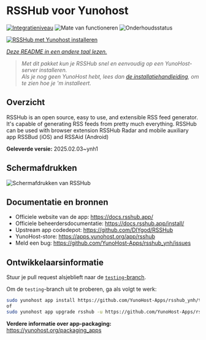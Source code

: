 <!--
NB: Deze README is automatisch gegenereerd door <https://github.com/YunoHost/apps/tree/master/tools/readme_generator>
Hij mag NIET handmatig aangepast worden.
-->

# RSSHub voor Yunohost

[![Integratieniveau](https://apps.yunohost.org/badge/integration/rsshub)](https://ci-apps.yunohost.org/ci/apps/rsshub/)
![Mate van functioneren](https://apps.yunohost.org/badge/state/rsshub)
![Onderhoudsstatus](https://apps.yunohost.org/badge/maintained/rsshub)

[![RSSHub met Yunohost installeren](https://install-app.yunohost.org/install-with-yunohost.svg)](https://install-app.yunohost.org/?app=rsshub)

*[Deze README in een andere taal lezen.](./ALL_README.md)*

> *Met dit pakket kun je RSSHub snel en eenvoudig op een YunoHost-server installeren.*  
> *Als je nog geen YunoHost hebt, lees dan [de installatiehandleiding](https://yunohost.org/install), om te zien hoe je 'm installeert.*

## Overzicht

RSSHub is an open source, easy to use, and extensible RSS feed generator. It's capable of generating RSS feeds from pretty much everything. RSSHub can be used with browser extension RSSHub Radar and mobile auxiliary app RSSBud (iOS) and RSSAid (Android)


**Geleverde versie:** 2025.02.03~ynh1

## Schermafdrukken

![Schermafdrukken van RSSHub](./doc/screenshots/screenshot.png)

## Documentatie en bronnen

- Officiele website van de app: <https://docs.rsshub.app/>
- Officiele beheerdersdocumentatie: <https://docs.rsshub.app/install/>
- Upstream app codedepot: <https://github.com/DIYgod/RSSHub>
- YunoHost-store: <https://apps.yunohost.org/app/rsshub>
- Meld een bug: <https://github.com/YunoHost-Apps/rsshub_ynh/issues>

## Ontwikkelaarsinformatie

Stuur je pull request alsjeblieft naar de [`testing`-branch](https://github.com/YunoHost-Apps/rsshub_ynh/tree/testing).

Om de `testing`-branch uit te proberen, ga als volgt te werk:

```bash
sudo yunohost app install https://github.com/YunoHost-Apps/rsshub_ynh/tree/testing --debug
of
sudo yunohost app upgrade rsshub -u https://github.com/YunoHost-Apps/rsshub_ynh/tree/testing --debug
```

**Verdere informatie over app-packaging:** <https://yunohost.org/packaging_apps>
